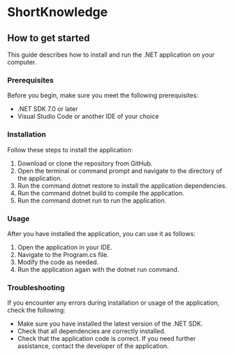 # ShortKnowledge

## How to get started
This guide describes how to install and run the .NET application on your computer.

### Prerequisites
Before you begin, make sure you meet the following prerequisites:

 - .NET SDK 7.0 or later
 - Visual Studio Code or another IDE of your choice

### Installation
Follow these steps to install the application:

 1. Download or clone the repository from GitHub.
 2. Open the terminal or command prompt and navigate to the directory of the application.
 3. Run the command dotnet restore to install the application dependencies.
 4. Run the command dotnet build to compile the application.
 5. Run the command dotnet run to run the application.

### Usage
After you have installed the application, you can use it as follows:

 1. Open the application in your IDE.
 2. Navigate to the Program.cs file.
 3. Modify the code as needed.
 4. Run the application again with the dotnet run command.

### Troubleshooting
If you encounter any errors during installation or usage of the application, check the following:

 - Make sure you have installed the latest version of the .NET SDK.
 - Check that all dependencies are correctly installed.
 - Check that the application code is correct.
If you need further assistance, contact the developer of the application.
